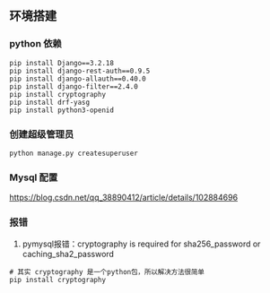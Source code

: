 ## 环境搭建

### python 依赖
```shell
pip install Django==3.2.18
pip install django-rest-auth==0.9.5
pip install django-allauth==0.40.0
pip install django-filter==2.4.0
pip install cryptography
pip install drf-yasg
pip install python3-openid
```

### 创建超级管理员
```shell
python manage.py createsuperuser
```

### Mysql 配置
https://blog.csdn.net/qq_38890412/article/details/102884696


### 报错
1. pymysql报错：cryptography is required for sha256_password or caching_sha2_password
```shell
# 其实 cryptography 是一个python包，所以解决方法很简单
pip install cryptography
```